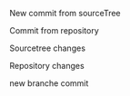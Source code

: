 New commit from sourceTree

Commit from repository

Sourcetree changes

Repository changes

new branche commit

